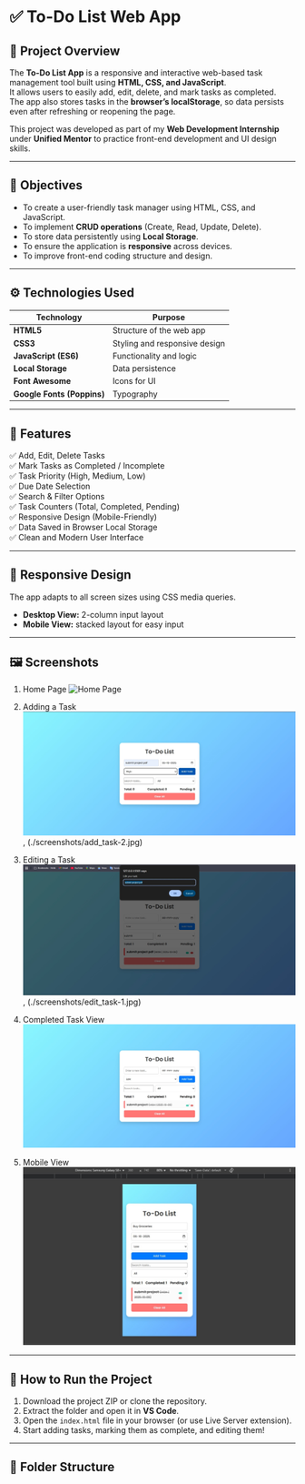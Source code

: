 # ✅ To-Do List Web App

## 📘 Project Overview
The **To-Do List App** is a responsive and interactive web-based task management tool built using **HTML, CSS, and JavaScript**.  
It allows users to easily add, edit, delete, and mark tasks as completed.  
The app also stores tasks in the **browser’s localStorage**, so data persists even after refreshing or reopening the page.

This project was developed as part of my **Web Development Internship** under **Unified Mentor** to practice front-end development and UI design skills.

---

## 🎯 Objectives
- To create a user-friendly task manager using HTML, CSS, and JavaScript.  
- To implement **CRUD operations** (Create, Read, Update, Delete).  
- To store data persistently using **Local Storage**.  
- To ensure the application is **responsive** across devices.  
- To improve front-end coding structure and design.

---

## ⚙️ Technologies Used
| Technology | Purpose |
|-------------|----------|
| **HTML5** | Structure of the web app |
| **CSS3** | Styling and responsive design |
| **JavaScript (ES6)** | Functionality and logic |
| **Local Storage** | Data persistence |
| **Font Awesome** | Icons for UI |
| **Google Fonts (Poppins)** | Typography |

---

## 🧠 Features
✅ Add, Edit, Delete Tasks  
✅ Mark Tasks as Completed / Incomplete  
✅ Task Priority (High, Medium, Low)  
✅ Due Date Selection  
✅ Search & Filter Options  
✅ Task Counters (Total, Completed, Pending)  
✅ Responsive Design (Mobile-Friendly)  
✅ Data Saved in Browser Local Storage  
✅ Clean and Modern User Interface  

---

## 📱 Responsive Design
The app adapts to all screen sizes using CSS media queries.  
- **Desktop View:** 2-column input layout  
- **Mobile View:** stacked layout for easy input  

---

## 🖼️ Screenshots

1. Home Page 
   ![Home Page](./screenshots/home.jpg)

2. Adding a Task 
   ![Adding a Task](./screenshots/add_task-1.jpg), (./screenshots/add_task-2.jpg) 

3. Editing a Task 
   ![Editing a Task](./screenshots/edit_task.jpg),
   (./screenshots/edit_task-1.jpg)

4. Completed Task View 
   ![completed Task view](./screenshots/completed_task_view.jpg) 

5. Mobile View  
   ![Mobile view](./screenshots/Mobile_view.jpg)

---

## 🧩 How to Run the Project
1. Download the project ZIP or clone the repository.  
2. Extract the folder and open it in **VS Code**.  
3. Open the `index.html` file in your browser (or use Live Server extension).  
4. Start adding tasks, marking them as complete, and editing them!  

---

## 📂 Folder Structure
